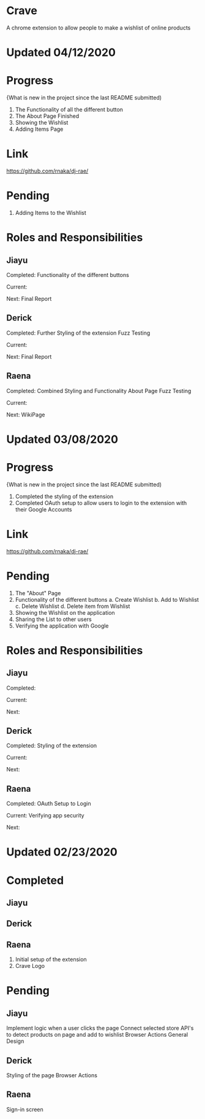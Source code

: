 # Crave
A chrome extension to allow people to make a wishlist of online products 

# Updated 04/12/2020

Progress
======
{What is new in the project since the last README submitted)
1. The Functionality of all the different button
2. The About Page Finished
3. Showing the Wishlist
4. Adding Items Page

Link
======
https://github.com/rnaka/dj-rae/

Pending
======
1. Adding Items to the Wishlist

Roles and Responsibilities
======

Jiayu
------
Completed: 
Functionality of the different buttons

Current:

Next:
Final Report

Derick
------
Completed: 
Further Styling of the extension
Fuzz Testing

Current:

Next:
Final Report

Raena
------
Completed: 
Combined Styling and Functionality
About Page
Fuzz Testing

Current:


Next:
WikiPage

# Updated 03/08/2020

Progress
======
{What is new in the project since the last README submitted)
1. Completed the styling of the extension
2. Completed OAuth setup to allow users to login to the extension with their Google Accounts

Link
======
https://github.com/rnaka/dj-rae/

Pending
======
1. The "About" Page
2. Functionality of the different buttons
  a. Create Wishlist
  b. Add to Wishlist
  c. Delete Wishlist
  d. Delete item from Wishlist
3. Showing the Wishlist on the application
4. Sharing the List to other users
5. Verifying the application with Google


Roles and Responsibilities
======

Jiayu
------
Completed: 

Current:

Next:

Derick
------
Completed: 
Styling of the extension

Current:

Next:

Raena
------
Completed: 
OAuth Setup to Login 

Current:
Verifying app security

Next:


# Updated 02/23/2020

Completed
======

Jiayu
------


Derick
------


Raena
------
1. Initial setup of the extension 
2. Crave Logo


Pending
======

Jiayu
------
Implement logic when a user clicks the page
Connect selected store API's to detect products on page and add to wishlist
Browser Actions
General Design 

Derick
------
Styling of the page
Browser Actions

Raena
------
Sign-in screen
